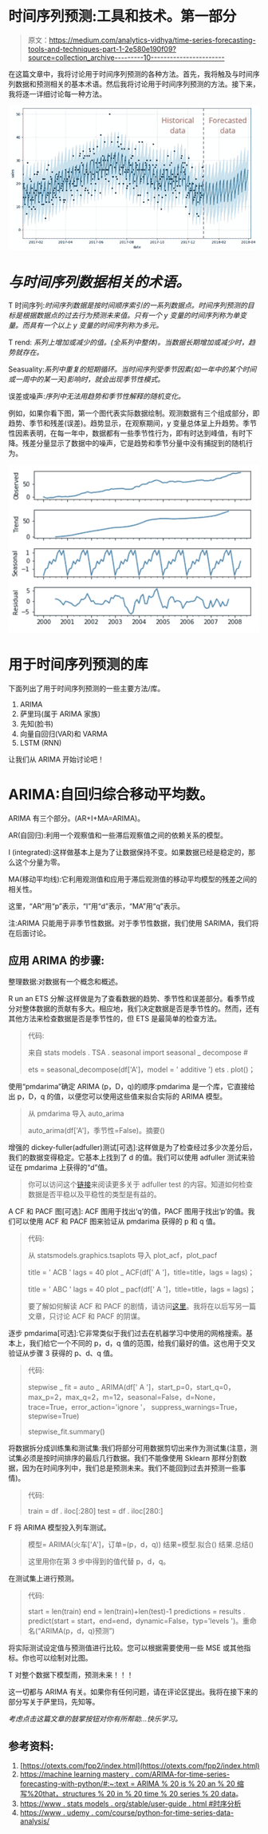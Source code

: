 # 时间序列预测:工具和技术。第一部分

> 原文：<https://medium.com/analytics-vidhya/time-series-forecasting-tools-and-techniques-part-1-2e580e190f09?source=collection_archive---------10----------------------->

在这篇文章中，我将讨论用于时间序列预测的各种方法。首先，我将触及与时间序列数据和预测相关的基本术语。然后我将讨论用于时间序列预测的方法。接下来，我将逐一详细讨论每一种方法。

![](img/1bf8bbd276a98440436753db3caf7c9d.png)

# *与时间序列数据相关的术语。*

T 时间序列:*时间序列数据是按时间顺序索引的一系列数据点。时间序列预测的目标是根据数据点的过去行为预测未来值。只有一个 y 变量的时间序列称为单变量。而具有一个以上 y 变量的时间序列称为多元。*

T rend: *系列上增加或减少的值。(全系列中整体)。当数据长期增加或减少时，趋势就存在。*

Seasuality:*系列中重复的短期循环。当时间序列受季节因素(如一年中的某个时间或一周中的某一天)影响时，就会出现季节性模式。*

误差或噪声:*序列中无法用趋势和季节性解释的随机变化。*

例如，如果你看下图，第一个图代表实际数据绘制。观测数据有三个组成部分，即趋势、季节和残差(误差)。趋势显示，在观察期间，y 变量总体呈上升趋势。季节性因素表明，在每一年中，数据都有一些季节性行为，即有时达到峰值，有时下降。残差分量显示了数据中的噪声，它是趋势和季节分量中没有捕捉到的随机行为。

![](img/bee8fff9ab1728a800e49a461f183ce7.png)

# 用于时间序列预测的库

下面列出了用于时间序列预测的一些主要方法/库。

1.  ARIMA
2.  萨里玛(属于 ARIMA 家族)
3.  先知(脸书)
4.  向量自回归(VAR)和 VARMA
5.  LSTM (RNN)

让我们从 ARIMA 开始讨论吧！

# ARIMA:自回归综合移动平均数。

ARIMA 有三个部分。(AR+I+MA=ARIMA)。

AR(自回归):利用一个观察值和一些滞后观察值之间的依赖关系的模型。

I (integrated):这样做基本上是为了让数据保持不变。如果数据已经是稳定的，那么这个分量为零。

MA(移动平均线):它利用观测值和应用于滞后观测值的移动平均模型的残差之间的相关性。

这里，“AR”用“p”表示，“I”用“d”表示，“MA”用“q”表示。

注:ARIMA 只能用于非季节性数据。对于季节性数据，我们使用 SARIMA，我们将在后面讨论。

## 应用 ARIMA 的步骤:

整理数据:对数据有一个概念和概述。

R un an ETS 分解:这样做是为了查看数据的趋势、季节性和误差部分。看季节成分对整体数据的贡献有多大。相应地，我们决定数据是否是季节性的。然而，还有其他方法来检查数据是否是季节性的，但 ETS 是最简单的检查方法。

> 代码:
> 
> 来自 stats models . TSA . seasonal import seasonal _ decompose #
> 
> ets = seasonal_decompose(df['A']，model = ' additive ')
> ets . plot()；

使用“pmdarima”确定 ARIMA (p，D，q)的顺序:pmdarima 是一个库，它直接给出 p，D，q 的值，以便您可以使用这些值来拟合实际的 ARIMA 模型。

> 从 pmdarima 导入 auto_arima
> 
> auto_arima(df['A']，季节性=False)。摘要()

增强的 dickey-fuller(adfuller)测试[可选]:这样做是为了检查经过多少次差分后，我们的数据变得稳定。它基本上找到了 d 的值。我们可以使用 adfuller 测试来验证在 pmdarima 上获得的“d”值。

> 你可以访问这个[链接](https://machinelearningmastery.com/time-series-data-stationary-python/)来阅读更多关于 adfuller test 的内容。知道如何检查数据是否平稳以及平稳性的类型是有益的。

A CF 和 PACF 图[可选]: ACF 图用于找出‘q’的值，PACF 图用于找出‘p’的值。我们可以使用 ACF 和 PACF 图来验证从 pmdarima 获得的 p 和 q 值。

> 代码:
> 
> 从 statsmodels.graphics.tsaplots 导入 plot_acf，plot_pacf
> 
> title = ' ACB '
> lags = 40
> plot _ ACF(df[' A ']，title=title，lags = lags)；
> 
> title = ' ABC '
> lags = 40
> plot _ pacf(df[' A ']，title=title，lags = lags)；
> 
> 要了解如何解读 ACF 和 PACF 的剧情，请访问[这里](https://towardsdatascience.com/significance-of-acf-and-pacf-plots-in-time-series-analysis-2fa11a5d10a8)。我将在以后写另一篇文章，只讨论 ACF 和 PACF 的阴谋。

逐步 pmdarima[可选]:它非常类似于我们过去在机器学习中使用的网格搜索。基本上，我们给它一个不同的 p，d，q 值的范围，给我们最好的值。这也用于交叉验证从步骤 3 获得的 p、d、q 值。

> 代码:
> 
> stepwise _ fit = auto _ ARIMA(df[' A ']，start_p=0，start_q=0，max_p=2，max_q=2，m=12，seasonal=False，d=None，trace=True，error_action='ignore '，
> suppress_warnings=True，stepwise=True)
> 
> stepwise_fit.summary()

将数据拆分成训练集和测试集:我们将部分可用数据剪切出来作为测试集(注意，测试集必须是按时间排序的最后几行数据。我们不能像使用 Sklearn 那样分割数据，因为在时间序列中，我们总是预测未来。我们不能回到过去并预测一些事情)。

> 代码:
> 
> train = df . iloc[:280]
> test = df . iloc[280:]

F 将 ARIMA 模型投入列车测试。

> 模型= ARIMA(火车['A']，订单=(p，d，q))
> 结果=模型.拟合()
> 结果.总结()
> 
> 这里用你在第 3 步中得到的值代替 p，d，q。

在测试集上进行预测。

> 代码:
> 
> start = len(train)
> end = len(train)+len(test)-1
> predictions = results . predict(start = start，end=end，dynamic=False，typ='levels ')。重命名(“ARIMA(p，d，q)预测”)

将实际测试设定值与预测值进行比较。您可以根据需要使用一些 MSE 或其他指标。你也可以绘制对比图。

T 对整个数据下模型雨，预测未来！！！

这一切都与 ARIMA 有关。如果你有任何问题，请在评论区提出。我将在接下来的部分写关于萨里玛，先知等。

*考虑点击这篇文章的鼓掌按钮对你有所帮助...快乐学习。*

## 参考资料:

1.  [https://otexts.com/fpp2/index.html](https://otexts.com/fpp2/index.html)
2.  [https://machine learning mastery . com/ARIMA-for-time-series-forecasting-with-python/#:~:text = ARIMA % 20 is % 20 an % 20 缩写%20that，structures % 20 in % 20 time % 20 series % 20 data](https://machinelearningmastery.com/arima-for-time-series-forecasting-with-python/#:~:text=ARIMA%20is%20an%20acronym%20that,structures%20in%20time%20series%20data)。
3.  [https://www . stats models . org/stable/user-guide . html #时序分析](https://www.statsmodels.org/stable/user-guide.html#time-series-analysis)
4.  [https://www . udemy . com/course/python-for-time-series-data-analysis/](https://www.udemy.com/course/python-for-time-series-data-analysis/)